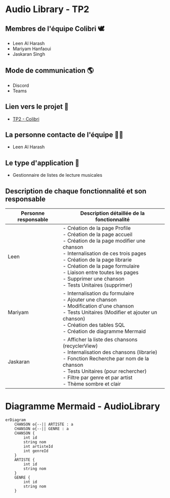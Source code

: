 # Audio Library - TP2 

## Membres de l'équipe Colibri 🕊
- Leen Al Harash
- Mariyam Hanfaoui
- Jaskaran Singh

## Mode de communication 🌎
- Discord
- Teams

## Lien vers le projet 🔗
- [TP2 - Colibri](https://git.dti.crosemont.quebec/lal/tp2-colibri)

## La personne contacte de l'équipe 🙎‍♀️
- Leen Al Harash

## Le type d'application 📱
- Gestionnaire de listes de lecture musicales

## Description de chaque fonctionnalité et son responsable 
| Personne responsable | Description détaillée de la fonctionnalité |
| ------------- | ------------- |
| Leen | - Création de la page Profile<br/> - Création de la page accueil<br /> - Création de la page modifier une chanson<br/> - Internalisation de ces trois pages<br/> - Création de la page librarie<br /> - Création de la page formulaire<br/> - Liaison entre toutes les pages<br/> - Supprimer une chanson<br /> - Tests Unitaires (supprimer)|
| Mariyam |  - Internalisation du formulaire<br /> - Ajouter une chanson <br/> - Modification d'une chanson<br /> - Tests Unitaires (Modifier et ajouter un chanson)<br /> - Création des tables SQL<br/> - Création de diagramme Mermaid|
| Jaskaran | - Afficher la liste des chansons (recyclerView)<br /> - Internalisation des chansons (librarie)<br /> - Fonction Recherche par nom de la chanson<br />  - Tests Unitaires (pour rechercher)<br /> - Filtre par genre et par artist<br /> - Thème sombre et clair|

# Diagramme Mermaid - AudioLibrary

````mermaid
erDiagram
    CHANSON o{--|| ARTISTE : a
    CHANSON o{--|| GENRE : a
    CHANSON {
        int id
        string nom
        int artisteId
        int genreId
    }
    ARTISTE {
        int id
        string nom
    }
    GENRE { 
        int id
        string nom
    }
````
